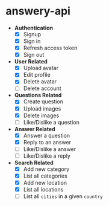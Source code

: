 # answery-api
- __Authentication__
  * [x] Signup
  * [x] Sign in
  * [x] Refresh access token
  * [x] Sign out
- __User Related__
  * [x] Upload avatar
  * [x] Edit profile
  * [x] Delete avatar
  * [ ] Delete account
- __Questions Related__
  * [x] Create question
  * [x] Upload images
  * [x] Delete images
  * [ ] Like/Dislike a question
- __Answer Related__
  * [x] Answer a question
  * [x] Reply to an answer
  * [ ] Like/Dislike a answer
  * [ ] Like/Dislike a reply
- __Search Related__
  * [x] Add new category
  * [x] List all categories
  * [x] Add new location
  * [x] List all locations
  * [ ] List all `cities` in a given `country`
